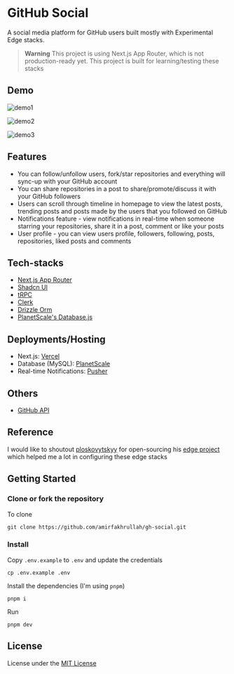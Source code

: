 # GitHub Social

A social media platform for GitHub users built mostly with Experimental Edge stacks.

> **Warning**
> This project is using Next.js App Router, which is not production-ready yet. This project is built for learning/testing these stacks

## Demo

![demo1](https://user-images.githubusercontent.com/73758525/236004677-9d196358-5fd0-47e0-902b-7ba917f2592f.png)

![demo2](https://user-images.githubusercontent.com/73758525/236004640-d78da87e-b7d5-40fe-9b63-fa1dddf67c2e.png)

![demo3](https://user-images.githubusercontent.com/73758525/236004660-99bae668-e437-4a69-91ff-dd1eb475d3a8.png)

## Features

- You can follow/unfollow users, fork/star repositories and everything will sync-up with your GitHub account
- You can share repositories in a post to share/promote/discuss it with your GitHub followers
- Users can scroll through timeline in homepage to view the latest posts, trending posts and posts made by the users that you followed on GitHub
- Notifications feature - view notifications in real-time when someone starring your repositories, share it in a post, comment or like your posts
- User profile - you can view users profile, followers, following, posts, repositories, liked posts and comments

## Tech-stacks

- [Next.js App Router](https://beta.nextjs.org/docs)
- [Shadcn UI](https://ui.shadcn.com/)
- [tRPC](https://trpc.io/)
- [Clerk](https://clerk.com/)
- [Drizzle Orm](https://github.com/drizzle-team/drizzle-orm)
- [PlanetScale's Database.js](https://github.com/planetscale/database-js)

## Deployments/Hosting

- Next.js: [Vercel](https://vercel.com/)
- Database (MySQL): [PlanetScale](https://planetscale.com/)
- Real-time Notifications: [Pusher](https://pusher.com/)

## Others

- [GitHub API](https://github.com/)

## Reference

I would like to shoutout [ploskovytskyy](https://github.com/ploskovytskyy) for open-sourcing his [edge project](https://github.com/ploskovytskyy/next-app-router-trpc-drizzle-planetscale-edge) which helped me a lot in configuring these edge stacks

## Getting Started

### Clone or fork the repository

To clone

```
git clone https://github.com/amirfakhrullah/gh-social.git
```

### Install

Copy `.env.example` to `.env` and update the credentials

```
cp .env.example .env
```

Install the dependencies (I'm using `pnpm`)

```
pnpm i
```

Run

```
pnpm dev
```
## License

License under the [MIT License](./LICENSE)
